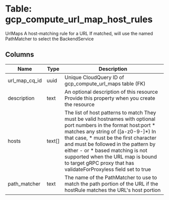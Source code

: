 
# Table: gcp_compute_url_map_host_rules
UrlMaps A host-matching rule for a URL If matched, will use the named PathMatcher to select the BackendService
## Columns
| Name        | Type           | Description  |
| ------------- | ------------- | -----  |
|url_map_cq_id|uuid|Unique CloudQuery ID of gcp_compute_url_maps table (FK)|
|description|text|An optional description of this resource Provide this property when you create the resource|
|hosts|text[]|The list of host patterns to match They must be valid hostnames with optional port numbers in the format host:port * matches any string of ([a-z0-9-]*) In that case, * must be the first character and must be followed in the pattern by either - or  * based matching is not supported when the URL map is bound to target gRPC proxy that has validateForProxyless field set to true|
|path_matcher|text|The name of the PathMatcher to use to match the path portion of the URL if the hostRule matches the URL's host portion|
